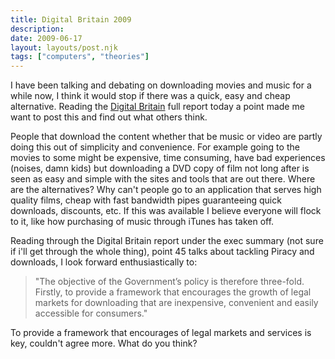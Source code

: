 ```yaml
---
title: Digital Britain 2009
description: 
date: 2009-06-17
layout: layouts/post.njk
tags: ["computers", "theories"]
---
```

I have been talking and debating on downloading movies and music for a while now, I think it would stop if there was a quick, easy and cheap alternative. Reading the [Digital Britain](http://en.wikipedia.org/wiki/Digital_Britain) full report today a point made me want to post this and find out what others think.

People that download the content whether that be music or video are partly doing this out of simplicity and convenience. For example going to the movies to some might be expensive, time consuming, have bad experiences (noises, damn kids) but downloading a DVD copy of film not long after is seen as easy and simple with the sites and tools that are out there. Where are the alternatives? Why can't people go to an application that serves high quality films, cheap with fast bandwidth pipes guaranteeing quick downloads, discounts, etc. If this was available I believe everyone will flock to it, like how purchasing of music through iTunes has taken off.

Reading through the Digital Britain report under the exec summary (not sure if i'll get through the whole thing), point 45 talks about tackling Piracy and downloads, I look forward enthusiastically to:

> "The objective of the Government’s policy is therefore three-fold. Firstly, to provide a framework that encourages the growth of legal markets for downloading that are inexpensive, convenient and easily accessible for consumers."

To provide a framework that encourages of legal markets and services is key, couldn't agree more. What do you think?

